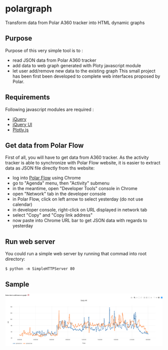 # polargraph
Transform data from Polar A360 tracker into HTML dynamic graphs

## Purpose 
Purpose of this very simple tool is to :
- read JSON data from Polar A360 tracker 
- add data to web graph generated with Ploty javascript module
- let user add/remove new data to the existing graph
This small project has been first been developed to complete web
interfaces proposed by Polar.

## Requirements
Following javascript modules are required :
- [jQuery](https://jquery.com/)
- [jQuery UI](https://jqueryui.com/)
- [Plotly.js](https://plot.ly/javascript/)

## Get data from Polar Flow
First of all, you will have to get data from A360 tracker. As the 
activity tracker is able to synchronize with Polar Flow website,
it is easier to extract data as JSON file directly from ths website:
- log into [Polar Flow](https://flow.polar.com/) using Chrome
- go to "Agenda" menu, then "Activity" submenu
- in the meantime, open "Developer Tools" console in Chrome
- open "Network" tab in the developer console
- in Polar Flow, click on left arrow to select yesterday (do not use calendar)
- in developer console, right-click on URL displayed in network tab
- select "Copy" and "Copy link address"
- now paste into Chrome URL bar to get JSON data with regards to yesterday

## Run web server
You could run a simple web server by running that commad into root directory:
```
$ python -m SimpleHTTPServer 80
```

## Sample 
![polargraph-heart-rate](samples/polargraph-heart-rate.png)

